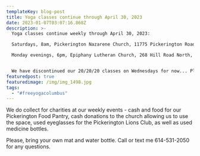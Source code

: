 ```yaml
---
templateKey: blog-post
title: Yoga classes continue through April 30, 2023
date: 2023-01-07T03:07:16.868Z
description: >-
  Yoga classes continue weekly through April 30, 2023: 

  Saturdays, 8am, Pickerington Nazarene Church, 11775 Pickerington Road, Pickerington, OH 43147

  Monday evenings, 6pm, Epiphany Lutheran Church, 268 Hill Road North, Pickerington, OH 43147


  We have discontinued our 20/20/20 classes on Wednesdays for now... Please reach out to Darlene if you have a day and time that would work best for you and we may re-implement the classes. 
featuredpost: true
featuredimage: /img/img_1498.jpg
tags:
  - "#freeyogacolumbus"
---
```

We do collect for charities at our weekly events - cash and food for our Pickerington Food Pantry, cash donations to the church allowing us to use the space, used eyeglasses for the Pickerington Lions Club, as well as used medicine bottles. 

Please, bring your own mat and water bottle. Call or text me 614-531-2050 for any questions.